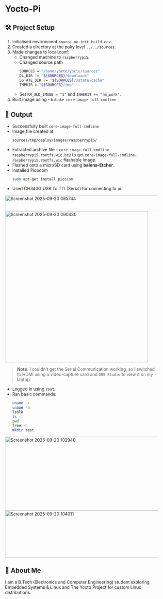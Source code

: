 # Yocto-Pi

## 🛠️ Project Setup
  1. Initialised environment `source oe-init-build-env`.
  2. Created a directory at the poky level `../../sources`.
  3. Made changes to local.conf:
     - Changed machine to `raspberrypi5`.
     - Changed source path
       ```bash
       SOURCES = "/home/yocto/yocto/sources"
       DL_DIR ?= "${SOURCES}/downloads"
       SSTATE_DIR ?= "${SOURCES}/sstate-cache"
       TMPDIR = "${SOURCES}/tmp"
     - Set `RM_OLD_IMAGE = "1"` and `INHERIT += "rm_work"`.
   4. Built image using - `bibake core-image-full-cmdline`

## 📂 Output
  - Successfully built `core-image-full-cmdline`
  - Image file created at
    ```bash
    sources/tmp/deploy/images/raspberrypi5/
  - Extracted archive file - `core-image-full-cmdline-raspberrypi5.rootfs.wic.bz2` to get `core-image-full-cmdline-raspberrypi5.rootfs.wic` flashable image.
  - Flashed onto a microSD card using **balena-Etcher**.
  - Installed Picocom
    ```bash
    sudo apt-get install picocom
  - Used CH340G USB To TTL(Serial) for connecting to pi.
  <img width="572" height="52" alt="Screenshot 2025-09-20 085744" src="https://github.com/user-attachments/assets/95f21292-648f-49e1-8846-019a73b1b3cc" />
  <img width="471" height="497" alt="Screenshot 2025-09-20 090430" src="https://github.com/user-attachments/assets/9d0b62fd-6a04-44b9-8f12-c0375f3dd495" />


> **Note:** I couldn't get the Serial Communication working, so I switched to HDMI using a video-capture card and `OBS Studio` to view it on my laptop.
  - Logged in using `root`.
  - Ran basic commands:
    ```bash
    uname -r
    uname -a
    lsblk
    ls -l
    pwd
    free -h
    mkdir test
  <img width="625" height="243" alt="Screenshot 2025-09-20 102940" src="https://github.com/user-attachments/assets/6fc6ada1-06c7-4c71-9c01-2df7f07cc64d" />
  <img width="546" height="154" alt="Screenshot 2025-09-20 104011" src="https://github.com/user-attachments/assets/2c75eb61-2a08-4bd7-80ec-541a9ae5e3cd" />


## 🤝 About Me
I am a B.Tech (Electronics and Computer Engineering) student exploring Embedded Systems & Linux and The Yocto Project for custom Linux distributions.




    
